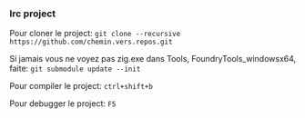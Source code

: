 ### Irc project

Pour cloner le project:
`git clone --recursive https://github.com/chemin.vers.repos.git`

Si jamais vous ne voyez pas zig.exe dans Tools, FoundryTools_windowsx64, faite:
`git submodule update --init`

Pour compiler le project:
`ctrl+shift+b`

Pour debugger le project:
`F5`
